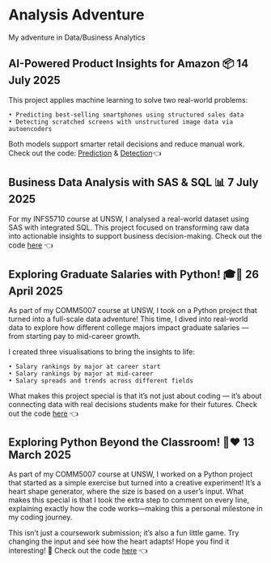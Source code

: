 # Analysis Adventure
My adventure in Data/Business Analytics

## AI-Powered Product Insights for Amazon 📦 14 July 2025
This project applies machine learning to solve two real-world problems:

	• Predicting best-selling smartphones using structured sales data
	• Detecting scratched screens with unstructured image data via autoencoders

Both models support smarter retail decisions and reduce manual work.
Check out the code: [Prediction](https://github.com/dominikx93/analysis-adventure/blob/main/MachineLearning_StructuredData.ipynb) & [Detection](https://github.com/dominikx93/analysis-adventure/blob/main/MachineLearning_UnstructuredData.ipynb)👈



## Business Data Analysis with SAS & SQL 📊 7 July 2025
For my INFS5710 course at UNSW, I analysed a real-world dataset using SAS with integrated SQL. This project focused on transforming raw data into actionable insights to support business decision-making. Check out the code [here](https://github.com/dominikx93/analysis-adventure/blob/main/LaNew25_Analysis_1.sas) 👈

## Exploring Graduate Salaries with Python! 🎓🐍 26 April 2025
As part of my COMM5007 course at UNSW, I took on a Python project that turned into a full-scale data adventure! This time, I dived into real-world data to explore how different college majors impact graduate salaries — from starting pay to mid-career growth.

I created three visualisations to bring the insights to life:

	• Salary rankings by major at career start
	• Salary rankings by major at mid-career
	• Salary spreads and trends across different fields

What makes this project special is that it’s not just about coding — it’s about connecting data with real decisions students make for their futures. Check out the code [here](https://github.com/dominikx93/analysis-adventure/blob/main/Graduates_Income_byMajor_Visualisation.ipynb) 👈

## Exploring Python Beyond the Classroom! 🐍❤️ 13 March 2025
As part of my COMM5007 course at UNSW, I worked on a Python project that started as a simple exercise but turned into a creative experiment! It’s a heart shape generator, where the size is based on a user’s input. What makes this special is that I took the extra step to comment on every line, explaining exactly how the code works—making this a personal milestone in my coding journey. 

This isn’t just a coursework submission; it’s also a fun little game. Try changing the input and see how the heart adapts! Hope you find it interesting! 🚀 Check out the code [here](https://github.com/dominikx93/analysis-adventure/blob/main/HeartShape.ipynb) 👈
